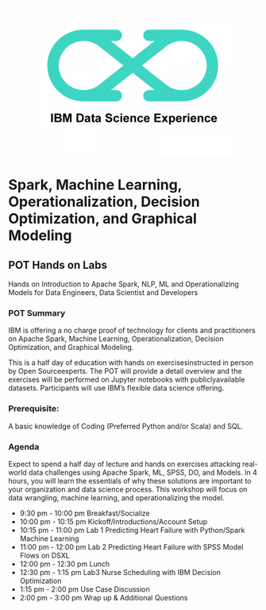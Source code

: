 <p align="center">
  <img src="blob/dsx_logo.png?raw=true" alt="Data Science Experience Logo"/>
</p>

# Spark,	Machine	Learning,	Operationalization, Decision Optimization, and Graphical Modeling

## POT Hands on Labs
Hands on Introduction to Apache Spark, NLP, ML and Operationalizing Models  for Data  Engineers, Data Scientist and Developers

### POT Summary
IBM is offering a no charge proof of technology for clients and practitioners on Apache Spark, Machine Learning, Operationalization, Decision Optimization, and Graphical Modeling.

This is a half day of education with hands on exercisesinstructed in person by Open Sourceexperts. The POT will provide a detail overview and the exercises will be performed on Jupyter notebooks with publiclyavailable datasets. Participants will use IBM’s flexible data science offering.

### Prerequisite:
A basic knowledge of Coding (Preferred Python and/or Scala) and SQL.

### Agenda
Expect to spend a half day of lecture and hands on exercises attacking real-world data challenges using Apache Spark, ML, SPSS, DO, and Models. In 4 hours, you will learn the essentials of why these solutions are important to your organization and data science process. This workshop will focus on data wrangling, machine learning, and operationalizing the model.

  - 9:30 pm - 10:00 pm Breakfast/Socialize
  - 10:00 pm - 10:15 pm Kickoff/Introductions/Account Setup
  - 10:15 pm - 11:00 pm Lab 1 Predicting Heart Failure with Python/Spark Machine Learning
  - 11:00 pm - 12:00 pm Lab 2 Predicting Heart Failure with SPSS Model Flows on DSXL
  - 12:00 pm - 12:30 pm Lunch 
  - 12:30 pm - 1:15 pm Lab3 Nurse Scheduling with IBM Decision Optimization
  - 1:15 pm - 2:00 pm Use Case Discussion
  - 2:00 pm - 3:00 pm    Wrap up & Additional Questions
